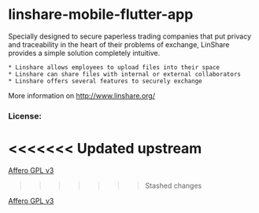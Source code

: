 # linshare-mobile-flutter-app

Specially designed to secure paperless trading companies that put privacy and
traceability in the heart of their problems of exchange, LinShare provides a
simple solution completely intuitive.

    * Linshare allows employees to upload files into their space
    * Linshare can share files with internal or external collaborators
    * Linshare offers several features to securely exchange
   
More information on http://www.linshare.org/

### License:
<<<<<<< Updated upstream
=======

[Affero GPL v3](http://www.gnu.org/licenses/agpl-3.0.html)

>>>>>>> Stashed changes

[Affero GPL v3](http://www.gnu.org/licenses/agpl-3.0.html)